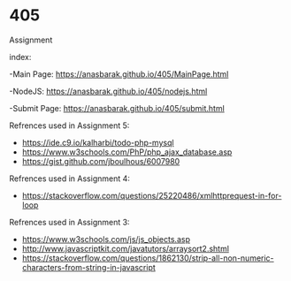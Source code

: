 # 405
Assignment

index:

  -Main Page:   https://anasbarak.github.io/405/MainPage.html
  
  -NodeJS:      https://anasbarak.github.io/405/nodejs.html
  
  -Submit Page: https://anasbarak.github.io/405/submit.html
  
Refrences used in Assignment 5:
  - https://ide.c9.io/kalharbi/todo-php-mysql
  - https://www.w3schools.com/PhP/php_ajax_database.asp
  - https://gist.github.com/jboulhous/6007980

Refrences used in Assignment 4:
  - https://stackoverflow.com/questions/25220486/xmlhttprequest-in-for-loop
  
Refrences used in Assignment 3:
  - https://www.w3schools.com/js/js_objects.asp
  - http://www.javascriptkit.com/javatutors/arraysort2.shtml
  - https://stackoverflow.com/questions/1862130/strip-all-non-numeric-characters-from-string-in-javascript
  
